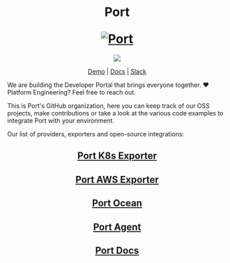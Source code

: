 <h1 align="center">
  <p align="center">Port</p>
  <a href="https://docs.getport.io"><img src="https://port-graphical-assets.s3.eu-west-1.amazonaws.com/Port+Logo.svg" alt="Port"></a>
</h1>

<p align="center">
<a href="https://join.slack.com/t/port-community/shared_invite/zt-1wdjwizkn-0i7g9LQeQ4rdU5_YSe6vDA"><img src="https://img.shields.io/badge/join-Slack-blue?style=flat-square&logo=slack"/></a>

<div align="center">

[Demo](https://demo.getport.io/) | [Docs](https://docs.getport.io/) | [Slack](https://join.slack.com/t/port-community/shared_invite/zt-1wdjwizkn-0i7g9LQeQ4rdU5_YSe6vDA)

</div>

We are building the Developer Portal that brings everyone together. ❤️ Platform Engineering? Feel free to reach out.

This is Port's GitHub organization, here you can keep track of our OSS projects, make contributions or take a look at the various code examples to integrate Port with your environment.

Our list of providers, exporters and open-source integrations:

<h2 align="center">
  <a href="https://github.com/port-labs/port-k8s-exporter">Port K8s Exporter</a>
</h2>
<h2 align="center">
  <a href="https://github.com/port-labs/port-aws-exporter">Port AWS Exporter</a>
</h2>
<h2 align="center">
  <a href="https://github.com/port-labs/ocean">Port Ocean</a>
</h2>
<h2 align="center">
  <a href="https://github.com/port-labs/port-agent">Port Agent</a>
</h2>
<h2 align="center">
  <a href="https://github.com/port-labs/port-docs">Port Docs</a>
</h2>
